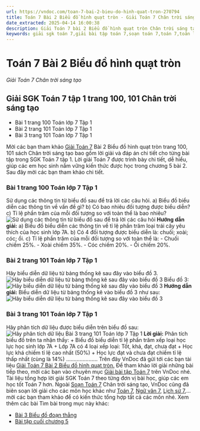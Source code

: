 ```yaml
---
url: https://vndoc.com/toan-7-bai-2-bieu-do-hinh-quat-tron-270794
title: Toán 7 Bài 2 Biểu đồ hình quạt tròn - Giải Toán 7 Chân trời sáng tạo - VnDoc.com
date_extracted: 2025-04-14 16:00:38
description: Giải Toán 7 bài 2 Biểu đồ hình quạt tròn Chân trời sáng tạo bao gồm đáp án và lời giải chi tiết cho từng bài tập trong SGK Toán 7 cho các em học sinh tham khảo luyện Giải Toán 7 hiệu quả.
keywords: giải sgk toán 7,giải bài tập toán 7,soạn toán 7,toán 7,toán lớp 7,giải toán 7,sgk toán 7,toan 7,giai toan 7,toán 7 tập 1,toán lớp 7 tập 1,bài tập toán lớp 7,giải bài tập toán lớp 7,sgk toán 7 tập 1,toán 7 chân trời sáng tạo,giải toán 7 chân trời sáng tạo,Biểu đồ hình quạt tròn,giải Toán 7 bài 2 Biểu đồ hình quạt tròn,Toán 7 Biểu đồ hình quạt tròn,giải toán 7 trang 100 chân trời sáng tạo,giải toán 7 trang 101
---
```


# Toán 7 Bài 2 Biểu đồ hình quạt tròn
 _Giải Toán 7 Chân trời sáng tạo_
## Giải SGK Toán 7 tập 1 trang 100, 101 Chân trời sáng tạo
  * Bài 1 trang 100 Toán lớp 7 Tập 1
  * Bài 2 trang 101 Toán lớp 7 Tập 1
  * Bài 3 trang 101 Toán lớp 7 Tập 1

Mời các bạn tham khảo [Giải Toán 7](<https://vndoc.com/toan-7-tap-1-ctst>) Bài 2 Biểu đồ hình quạt tròn trang 100, 101 sách Chân trời sáng tạo bao gồm lời giải và đáp án chi tiết cho từng bài tập trong SGK Toán 7 tập 1. Lời giải Toán 7 được trình bày chi tiết, dễ hiểu, giúp các em học sinh nắm vững kiến thức được học trong chương 5 bài 2. Sau đây mời các bạn tham khảo chi tiết.
### **Bài 1 trang 100 Toán lớp 7 Tập 1**
Sử dụng các thông tin từ biểu đồ sau để trả lời các câu hỏi.
a\) Biểu đồ biểu diễn các thông tin về vấn đề gì?
b\) Có bao nhiêu đối tượng được biểu diễn?
c\) Tỉ lệ phần trăm của mỗi đối tượng so với toàn thể là bao nhiêu?
![Sử dụng các thông tin từ biểu đồ sau để trả lời các câu hỏi](https://i.vdoc.vn/data/image/2022/07/13/bai-1-trang-100-toan-lop-7-tap-1.png)
**Hướng dẫn giải:**
a\) Biểu đồ biểu diễn các thông tin về tỉ lệ phần trăm loại trái cây yêu thích của học sinh lớp 7A.
b\) Có 4 đối tượng được biểu diễn là: chuối; xoài; cóc; ổi.
c\) Tỉ lệ phần trăm của mỗi đối tượng so với toàn thể là:
\- Chuối chiếm 25%.
\- Xoài chiếm 35%.
\- Cóc chiếm 20%.
\- Ổi chiếm 20%.
### **Bài 2 trang 101 Toán lớp 7 Tập 1**
Hãy biểu diễn dữ liệu từ bảng thống kê sau đây vào biểu đồ 3.
![Hãy biểu diễn dữ liệu từ bảng thống kê sau đây vào biểu đồ 3](https://i.vdoc.vn/data/image/2022/07/13/bai-2-trang-101-toan-lop-7-tap-1.png)
Biểu đồ 3:
![Hãy biểu diễn dữ liệu từ bảng thống kê sau đây vào biểu đồ 3](https://i.vdoc.vn/data/image/2022/07/13/bai-2-trang-101-toan-lop-7-tap-1-1.png)
**Hướng dẫn giải:**
Biểu diễn dữ liệu từ bảng thống kê vào biểu đồ 3 như sau:
![Hãy biểu diễn dữ liệu từ bảng thống kê sau đây vào biểu đồ 3](https://i.vdoc.vn/data/image/2022/07/13/bai-2-trang-101-toan-lop-7-tap-1-2.png)
### **Bài 3 trang 101 Toán lớp 7 Tập 1**
Hãy phân tích dữ liệu được biểu diễn trên biểu đồ sau:
![Hãy phân tích dữ liệu Bài 3 trang 101 Toán lớp 7 Tập 1](https://i.vdoc.vn/data/image/2022/07/13/bai-3-trang-101-toan-lop-7-tap-1.png)
**Lời giải:**
Phân tích biểu đồ trên ta nhận thấy:
\+ Biểu đồ biểu diễn tỉ lệ phần trăm xếp loại học lực học sinh lớp 7A
\+ Lớp 7A có 4 loại xếp loại: Tốt, khá, đạt, chưa đạt
\+ Học lực khá chiếm tỉ lệ cao nhất \(50%\)
\+ Học lực đạt và chưa đạt chiếm tỉ lệ thấp nhất \(cùng là 14%\)
.....................
Trên đây VnDoc đã gửi tới các bạn tài liệu [Giải Toán 7 Bài 2 Biểu đồ hình quạt tròn.](<https://vndoc.com/toan-7-bai-2-bieu-do-hinh-quat-tron-270794>) Để tham khảo lời giải những bài tiếp theo, mời các bạn vào chuyên mục [Giải bài tập Toán 7](<https://vndoc.com/toan-7-tap-1-ctst>) trên VnDoc nhé. Tài liệu tổng hợp lời giải SGK Toán 7 theo từng đơn vị bài học, giúp các em học tốt Toán 7 hơn.
Ngoài [Soạn Toán 7](<https://vndoc.com/toan-7-tap-1-ctst>) Chân trời sáng tạo, VnDoc cũng đã biên soạn lời giải cho các môn học khác như [Toán 7](<https://vndoc.com/toan-7-tap-1-ctst>), [Ngữ văn 7](<https://vndoc.com/ngu-van-7-ctst-tap1>), [Lịch sử 7](<https://vndoc.com/lich-su-7-ctst>),... mời các bạn tham khảo để có kiến thức tổng hợp tất cả các môn nhé.
Xem thêm các bài Tìm bài trong mục này khác:
  * [Bài 3 Biểu đồ đoạn thẳng](</toan-7-bai-3-bieu-do-doan-thang-270798>)
  * [Bài tập cuối chương 5](</toan-7-bai-tap-cuoi-chuong-5-270804>)

